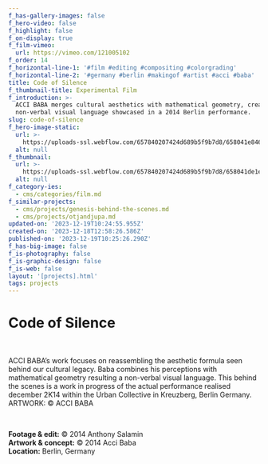 ```yaml
---
f_has-gallery-images: false
f_hero-video: false
f_highlight: false
f_on-display: true
f_film-vimeo:
  url: https://vimeo.com/121005102
f_order: 14
f_horizontal-line-1: '#film #editing #compositing #colorgrading'
f_horizontal-line-2: '#germany #berlin #makingof #artist #acci #baba'
title: Code of Silence
f_thumbnail-title: Experimental Film
f_introduction: >-
  ACCI BABA merges cultural aesthetics with mathematical geometry, creating a
  non-verbal visual language showcased in a 2014 Berlin performance.
slug: code-of-silence
f_hero-image-static:
  url: >-
    https://uploads-ssl.webflow.com/657840207424d689b5f9b7d8/658041e846fa2dba9cc99b67_hero.jpg
  alt: null
f_thumbnail:
  url: >-
    https://uploads-ssl.webflow.com/657840207424d689b5f9b7d8/658041de1e4456cfd61742ac_thumbnail.jpg
  alt: null
f_category-ies:
  - cms/categories/film.md
f_similar-projects:
  - cms/projects/genesis-behind-the-scenes.md
  - cms/projects/otjandjupa.md
updated-on: '2023-12-19T10:24:55.955Z'
created-on: '2023-12-18T12:58:26.586Z'
published-on: '2023-12-19T10:25:26.290Z'
f_has-big-image: false
f_is-photography: false
f_is-graphic-design: false
f_is-web: false
layout: '[projects].html'
tags: projects
---
```


Code of Silence
===============

‍

ACCI BABA’s work focuses on reassembling the aesthetic formula seen behind our cultural legacy. Baba combines his perceptions with mathematical geometry resulting a non-verbal visual language. This behind the scenes is a work in progress of the actual performance realised december 2K14 within the Urban Collective in Kreuzberg, Berlin Germany. ARTWORK: © ACCI BABA

‍  

**Footage & edit:** © 2014 Anthony Salamin  
**Artwork & concept:** © 2014 Acci Baba  
**Location:** Berlin, Germany
